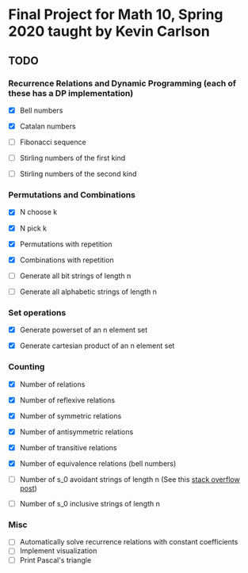 # Final Project for Math 10, Spring 2020 taught by Kevin Carlson
## TODO
### Recurrence Relations and Dynamic Programming (each of these has a DP implementation)
- [x] Bell numbers
- [x] Catalan numbers
- [ ] Fibonacci sequence
- [ ] Stirling numbers of the first kind
- [ ] Stirling numbers of the second kind


### Permutations and Combinations
- [x] N choose k
- [x] N pick k
- [x] Permutations with repetition
- [x] Combinations with repetition
- [ ] Generate all bit strings of length n
- [ ] Generate all alphabetic strings of length n


### Set operations
- [x] Generate powerset of an n element set
- [x] Generate cartesian product of an n element set


### Counting
- [x] Number of relations
- [x] Number of reflexive relations
- [x] Number of symmetric relations
- [x] Number of antisymmetric relations
- [x] Number of transitive relations
- [x] Number of equivalence relations (bell numbers)
- [ ] Number of s_0 avoidant strings of length n (See this [stack overflow post](https://softwareengineering.stackexchange.com/questions/273017/number-of-strings-containing-a-specific-substring))
- [ ] Number of s_0 inclusive strings of length n


### Misc
- [ ] Automatically solve recurrence relations with constant coefficients
- [ ] Implement visualization
- [ ] Print Pascal's triangle